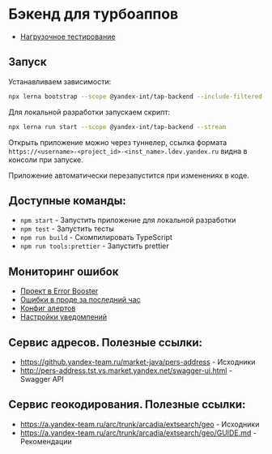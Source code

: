 # Бэкенд для турбоаппов

- [Нагрузочное тестирование](docs/SHOOTING.md)

## Запуск

Устанавливаем зависимости:
```bash
npx lerna bootstrap --scope @yandex-int/tap-backend --include-filtered-dependencies
```

Для локальной разработки запускаем скрипт:
```bash
npx lerna run start --scope @yandex-int/tap-backend --stream
```

Открыть приложение можно через туннелер, ссылка формата `https://<username>-<project_id>-<inst_name>.ldev.yandex.ru` видна в консоли при запуске.

Приложение автоматически перезапустится при изменениях в коде.

## Доступные команды:

- `npm start` - Запустить приложение для локальной разработки
- `npm test` - Запустить тесты
- `npm run build` - Скомпилировать TypeScript
- `npm run tools:prettier` - Запустить prettier

## Мониторинг ошибок

-   [Проект в Error Booster](https://error.yandex-team.ru/projects/tap-backend/projectDashboard)
-   [Ошибки в проде за последний час](https://error.yandex-team.ru/projects/tap-backend/projectDashboard?filter=environment%20==%20production&period=hour)
-   [Конфиг алертов](https://error.yandex-team.ru/projects/tap-backend/settings/alerts)
-   [Настройки уведомлений](https://juggler.yandex-team.ru/notification_rules/?query=namespace%3DTAP)


## Сервис адресов. Полезные ссылки:

- https://github.yandex-team.ru/market-java/pers-address - Исходники
- http://pers-address.tst.vs.market.yandex.net/swagger-ui.html - Swagger API

## Сервис геокодирования. Полезные ссылки:

- https://a.yandex-team.ru/arc/trunk/arcadia/extsearch/geo - Исходники
- https://a.yandex-team.ru/arc/trunk/arcadia/extsearch/geo/GUIDE.md - Рекомендации
